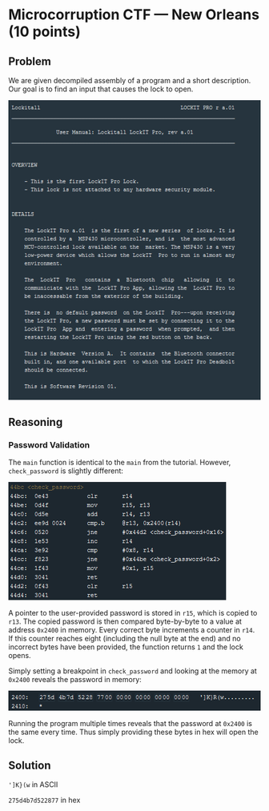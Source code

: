 # Microcorruption CTF — New Orleans (10 points)

## Problem

We are given decompiled assembly of a program and a short description. Our goal is to find an input that causes the lock to open.

![manual](https://raw.githubusercontent.com/cd80-ctf/microcorruption/main/Level_1__New_Orleans/manual.PNG)

## Reasoning

### Password Validation

The `main` function is identical to the `main` from the tutorial. However, `check_password` is slightly different:

![check_password](https://raw.githubusercontent.com/cd80-ctf/microcorruption/main/Level_1__New_Orleans/check_password.PNG)

A pointer to the user-provided password is stored in `r15`, which is copied to `r13`. The copied password is then compared byte-by-byte to a value at address `0x2400`
in memory. Every correct byte increments a counter in `r14`. If this counter reaches eight (including the null byte at the end) and no incorrect bytes have been provided,
the function returns `1` and the lock opens.

Simply setting a breakpoint in `check_password` and looking at the memory at `0x2400` reveals the password in memory:

![password in memory](https://raw.githubusercontent.com/cd80-ctf/microcorruption/main/Level_1__New_Orleans/password_in_memory.PNG)

Running the program multiple times reveals that the password at `0x2400` is the same every time. Thus simply providing these bytes in hex will open the lock.

## Solution

`']K}(w` in ASCII

`275d4b7d522877` in hex
